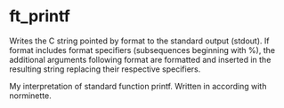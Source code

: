 # ft_printf

Writes the C string pointed by format to the standard output (stdout). If format includes format specifiers (subsequences beginning with %), the additional arguments following format are formatted and inserted in the resulting string replacing their respective specifiers.

My interpretation of standard function printf.
Written in according with norminette.

